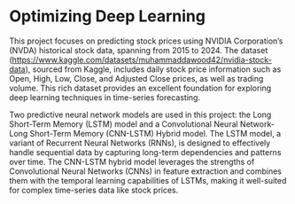# Optimizing Deep Learning

This project focuses on predicting stock prices using NVIDIA Corporation’s (NVDA) historical stock data, spanning from 2015 to 2024. The dataset (https://www.kaggle.com/datasets/muhammaddawood42/nvidia-stock-data), sourced from Kaggle, includes daily stock price information such as Open, High, Low, Close, and Adjusted Close prices, as well as trading volume. This rich dataset provides an excellent foundation for exploring deep learning techniques in time-series forecasting.

Two predictive neural network models are used in this project: the Long Short-Term Memory (LSTM) model and a Convolutional Neural Network-Long Short-Term Memory (CNN-LSTM) Hybrid model. The LSTM model, a variant of Recurrent Neural Networks (RNNs), is designed to effectively handle sequential data by capturing long-term dependencies and patterns over time. The CNN-LSTM hybrid model leverages the strengths of Convolutional Neural Networks (CNNs) in feature extraction and combines them with the temporal learning capabilities of LSTMs, making it well-suited for complex time-series data like stock prices.
